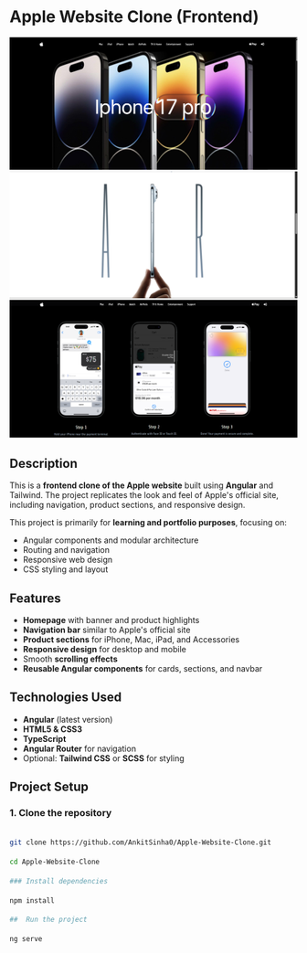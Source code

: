 # Apple Website Clone (Frontend)

![Apple Clone Screenshot](./public/readme1.png)
![Apple Clone Screenshot](./public/readme2.png)
![Apple Clone Screenshot](./public/readme3.png)

## Description
This is a **frontend clone of the Apple website** built using **Angular** and Tailwind. The project replicates the look and feel of Apple's official site, including navigation, product sections, and responsive design.

This project is primarily for **learning and portfolio purposes**, focusing on:  
- Angular components and modular architecture  
- Routing and navigation  
- Responsive web design  
- CSS styling and layout  

## Features
- **Homepage** with banner and product highlights  
- **Navigation bar** similar to Apple's official site  
- **Product sections** for iPhone, Mac, iPad, and Accessories  
- **Responsive design** for desktop and mobile  
- Smooth **scrolling effects**  
- **Reusable Angular components** for cards, sections, and navbar  

## Technologies Used
- **Angular** (latest version)  
- **HTML5 & CSS3**  
- **TypeScript**  
- **Angular Router** for navigation  
- Optional: **Tailwind CSS** or **SCSS** for styling  

## Project Setup

### 1. Clone the repository
```bash

git clone https://github.com/AnkitSinha0/Apple-Website-Clone.git

cd Apple-Website-Clone

### Install dependencies

npm install

##  Run the project

ng serve